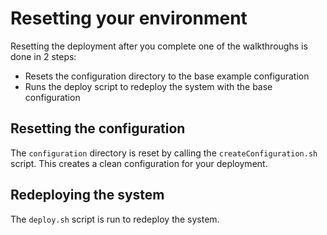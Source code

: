 # Resetting your environment
Resetting the deployment after you complete one of the walkthroughs is done in 2 steps:

* Resets the configuration directory to the base example configuration
* Runs the deploy script to redeploy the system with the base configuration

## Resetting the configuration

The `configuration` directory is reset by calling the `createConfiguration.sh` script. This creates a clean configuration for your deployment.

## Redeploying the system

The `deploy.sh` script is run to redeploy the system.
